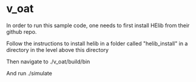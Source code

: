 # v_oat

In order to run this sample code, one needs to first install HElib from their github repo.

Follow the instructions to install helib in a folder called "helib_install" in a directory in the level above this directory

Then navigate to ./v_oat/build/bin

And run ./simulate